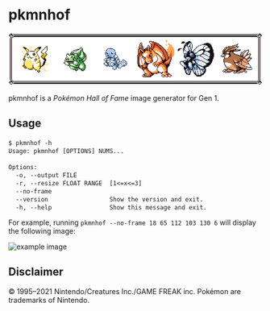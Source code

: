 # pkmnhof

![project banner](assets/banner.png)

pkmnhof is a _Pokémon Hall of Fame_ image generator for Gen 1.

## Usage

```console
$ pkmnhof -h
Usage: pkmnhof [OPTIONS] NUMS...

Options:
  -o, --output FILE
  -r, --resize FLOAT RANGE  [1<=x<=3]
  --no-frame
  --version                 Show the version and exit.
  -h, --help                Show this message and exit.
```

For example, running `pkmnhof --no-frame 18 65 112 103 130 6` will display the following image:

![example image](assets/rival.png)

## Disclaimer

© 1995–2021 Nintendo/Creatures Inc./GAME FREAK inc. Pokémon
are trademarks of Nintendo.
